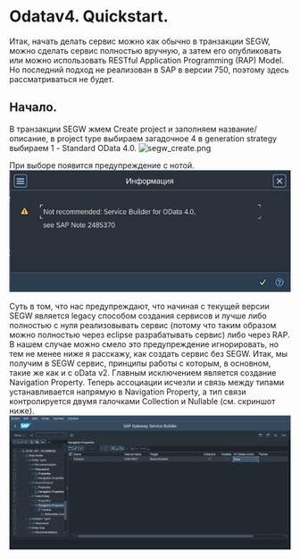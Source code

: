# Odatav4. Quickstart.
Итак, начать делать сервис можно как обычно в транзакции SEGW, можно сделать сервис полностью вручную, а затем его опубликовать или можно использовать RESTful Application Programming (RAP) Model. Но последний подход не реализован в SAP в версии 750, поэтому здесь рассматриваться не будет. 
## Начало.
В транзакции SEGW жмем Create project и заполняем название/описание, в project type выбираем загадочное 4 в generation strategy выбираем 1 - Standard OData 4.0.
![segw_create.png](https://github.com/Via04/odatav4-guide/static/segw_create.png)

При выборе появится предупреждение с нотой.
![segw_warn.png](https://github.com/Via04/odatav4-guide/blob/master/static/segw_warn.png)

Суть в том, что нас предупреждают, что начиная с текущей версии SEGW является legacy способом создания сервисов и лучше либо полностью с нуля реализовывать сервис (потому что таким образом можно полностью через eclipse разрабатывать сервис) либо через RAP. В нашем случае можно смело это предупреждение игнорировать, но тем не менее ниже я расскажу, как создать сервис без SEGW.
Итак, мы получим в SEGW сервис, принципы работы с которым, в основном, такие же как и с oData v2. Главным исключением является создание Navigation Property. Теперь ассоциации исчезли и связь между типами устанавливается напрямую в Navigation Property, а тип связи контролируется двумя галочками Collection и Nullable (см. скриншот ниже).
![nav_prop.png](https://github.com/Via04/odatav4-guide/blob/master/static/nav_prop.png)


